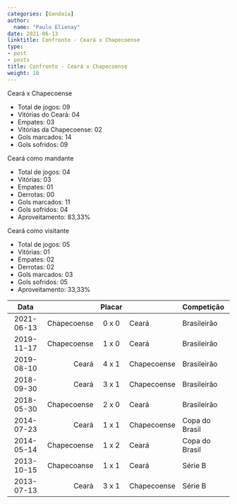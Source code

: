 ```yaml
---
categories: [Gandaia]
author:
  name: "Paulo Elienay"
date: 2021-06-13
linktitle: Confronto - Ceará x Chapecoense
type:
- post
- posts
title: Confronto - Ceará x Chapecoense
weight: 10
---
```

Ceará x Chapecoense
* Total de jogos: 09
* Vitórias do Ceará: 04
* Empates: 03
* Vitórias da Chapecoense: 02
* Gols marcados: 14
* Gols sofridos: 09

Ceará como mandante
- Total de jogos: 04
- Vitórias: 03
- Empates: 01
- Derrotas: 00
- Gols marcados: 11
- Gols sofridos: 04
- Aproveitamento: 83,33%

Ceará como visitante
- Total de jogos: 05
- Vitórias: 01
- Empates: 02
- Derrotas: 02
- Gols marcados: 03
- Gols sofridos: 05
- Aproveitamento: 33,33%

|       Data       |                 |      Placar     |                 | Competição      |
|      :---:       |            ---: |      :---:      | :---            | :---            |
|    2021-06-13    |     Chapecoense |      0 x 0      | Ceará           | Brasileirão     |
|    2019-11-17    |     Chapecoense |      1 x 0      | Ceará           | Brasileirão     |
|    2019-08-10    |           Ceará |      4 x 1      | Chapecoense     | Brasileirão     |
|    2018-09-30    |           Ceará |      3 x 1      | Chapecoense     | Brasileirão     |
|    2018-05-30    |     Chapecoense |      2 x 0      | Ceará           | Brasileirão     |
|    2014-07-23    |           Ceará |      1 x 1      | Chapecoense     | Copa do Brasil  |
|    2014-05-14    |     Chapecoense |      1 x 2      | Ceará           | Copa do Brasil  |
|    2013-10-15    |     Chapecoanse |      1 x 1      | Ceará           | Série B         |
|    2013-07-13    |           Ceará |      3 x 1      | Chapecoense     | Série B         |
